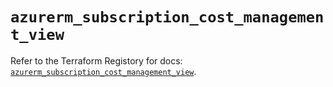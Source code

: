 # `azurerm_subscription_cost_management_view`

Refer to the Terraform Registory for docs: [`azurerm_subscription_cost_management_view`](https://registry.terraform.io/providers/hashicorp/azurerm/3.70.0/docs/resources/subscription_cost_management_view).

